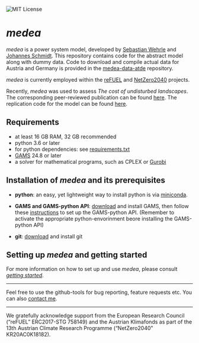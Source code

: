 ![MIT License](https://img.shields.io/badge/license-MIT-green)

_medea_
=======

_medea_ is a power system model, developed by [Sebastian Wehrle](https://homepage.boku.ac.at/sebwehrle/index.html) and
[Johannes Schmidt](https://homepage.boku.ac.at/jschmidt/). This repository contains code for the abstract model along
with dummy data. 
Code to download and compile actual data for Austria and Germany is provided in the
[medea-data-atde](https://github.com/boku-inwe/medea-data-atde) repository.

_medea_ is currently employed within the [reFUEL](https://refuel.world) and 
[NetZero2040](https://twitter.com/netzero2040) projects.

Recently, _medea_ was used to assess _The cost of undisturbed landscapes_. The corresponding peer-reviewed publication
can be found [here](https://doi.org/10.1016/j.enpol.2021.112617). The replication code for the model can be
found [here](https://github.com/inwe-boku/medea/releases/tag/v0.2-cost_of_undisturbed_landscapes).

Requirements
-------------
* at least 16 GB RAM, 32 GB recommended 
* python 3.6 or later
* for python dependencies: see [requirements.txt](https://github.com/inwe-boku/medea/blob/master/requirements.txt)
* [GAMS](https://www.gams.com/) 24.8 or later
* a solver for mathematical programs, such as CPLEX or [Gurobi](http://www.gurobi.com/)

Installation of _medea_ and its prerequisites
------------
* **python**: an easy, yet lightweight way to install python is via [miniconda](https://conda.io/miniconda.html).

* **GAMS and GAMS-python API**: [download](https://www.gams.com/download/) and install GAMS, then follow these 
[instructions](https://www.gams.com/latest/docs/API_PY_TUTORIAL.html) to set up the GAMS-python API. (Remember to activate the appropriate python-envorinment beore installing the GAMS-python API)

* **git**: [download](https://git-scm.com/downloads) and install git

## Setting up _medea_ and getting started ##
For more information on how to set up and use _medea_, please consult
[_getting started_](https://github.com/inwe-boku/medea/blob/master/doc/getting_started.md).


------- 
Feel free to use the github-tools for bug reporting, feature requests etc. You can also
[contact me](mailto:sebastian.wehrle@boku.ac.at).

------
We gratefully acknowledge support from the European Research Council (“reFUEL” ERC2017-STG 758149) and the Austrian 
Klimafonds as part of the 13th Austrian Climate Research Programme (“NetZero2040” KR20AC0K18182).
